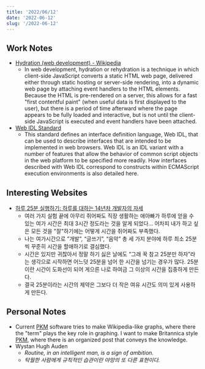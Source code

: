 ```yaml
---
title: '2022/06/12'
date: '2022-06-12'
slug: '/2022-06-12'
---
```


## Work Notes

- [Hydration (web development) - Wikipedia](<https://en.wikipedia.org/wiki/Hydration_(web_development)>)
  - In web development, hydration or rehydration is a technique in which client-side JavaScript converts a static HTML web page, delivered either through static hosting or server-side rendering, into a dynamic web page by attaching event handlers to the HTML elements. Because the HTML is pre-rendered on a server, this allows for a fast "first contentful paint" (when useful data is first displayed to the user), but there is a period of time afterward where the page appears to be fully loaded and interactive, but is not until the client-side JavaScript is executed and event handlers have been attached.
- [Web IDL Standard](https://webidl.spec.whatwg.org/)
  - This standard defines an interface definition language, Web IDL, that can be used to describe interfaces that are intended to be implemented in web browsers. Web IDL is an IDL variant with a number of features that allow the behavior of common script objects in the web platform to be specified more readily. How interfaces described with Web IDL correspond to constructs within ECMAScript execution environments is also detailed here.

## Interesting Websites

- [하루 25분 실행하기: 하루를 대하는 14년차 개발자의 자세](https://blog.shiren.dev/2020-09-07/)
  - 여러 가지 실험 끝에 아무리 쥐어짜도 직장 생활하는 애아빠가 하루에 얻을 수 있는 여가 시간은 최대 3시간 정도라는 것을 알게 되었다... 어차피 내가 하고 싶은 모든 것을 "잘"하기에는 어떻게 시간을 쥐어짜도 부족했다.
  - 나는 여가시간으로 ”개발”, “글쓰기”, “음악” 총 세 가지 분야에 하루 최소 25분씩 꾸준히 시간을 할애하기로 결심했다.
  - 시간은 있지만 귀찮아서 정말 하기 싫은 날에도 “그래 꾹 참고 25분만 하자”라는 생각으로 시작하면 어느덧 25분을 넘어 한 시간을 넘기는 경우가 많다. 25분이란 시간이 도화선이 되어 게으른 나로 하여금 그 이상의 시간을 집중하게 만든다.
  - 결국 25분이라는 시간의 제약은 그보다 더 작은 여유 시간도 의미 있게 사용하게 만든다.

## Personal Notes

- Current [PKM](../Notes/PKM.md) software tries to make Wikipedia-like graphs, where there the "term" plays the key role in graphing. I want to make Britannica style [PKM](../Notes/PKM.md), where there is an organized post that conveys the knowledge.
- Wystan Hugh Auden
  - _Routine, in an intelligent man, is a sign of ambition._
  - _탁월한 사람에게 규칙적인 습관이란 야망의 또 다른 표현이다._
